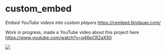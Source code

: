 # custom_embed
<i>Embed YouTube videos into custom players</i>
https://cembed.tlindauer.com/

Work in progress, made a YouTube video about this project here https://www.youtube.com/watch?v=q46pCR2aX50

<img src="https://i.imgur.com/kpIGz1c.png"/>
